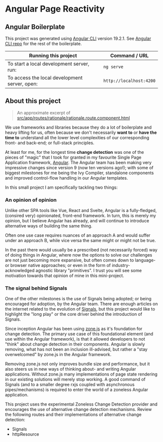 # Angular Page Reactivity

## Angular Boilerplate

This project was generated using [Angular CLI](https://github.com/angular/angular-cli) version 19.2.1. See [Angular CLI repo](https://github.com/angular/angular-cli/blob/main/packages/schematics/angular/library/files/README.md.template) for the rest of the boilerplate.

| Running this project                          | Command / URL           |
| --------------------------------------------- | ----------------------- |
| To start a local development server, run:     | `ng serve`              |
| To access the local development server, open: | `http://localhost:4200` |

## About this project

> An approximate excerpt of [src/app/routes/rationale/rationale.route.component.html](./src/app/routes/rationale/rationale.route.component.html)

We use frameworks and libraries because they do a lot of boilerplate and heavy lifting for us, often because we don't necessarily **want to** or **have the time to** understand all the lower level complexities of our corresponding front- and back-end; or full-stack principles.

At least for me, for the longest time **change detection** was one of the pieces of "magic" that I took for granted in my favourite Single Page Application framework, <a href="http://angular.dev">Angular</a>. The Angular team has been making very impressive changes since version 9 (now ten versions ago!); with some of biggest milestones for me being the Ivy Compiler, standalone components and improved control-flow handling in our Angular templates.

In this small project I am specifically tackling two things:

### An opinion of opinion

Unlike other SPA tools like Vue, React and Svelte, Angular is a fully-fledged, (consired very) opinionated, front-end framework. In turn, this is merely my opinion, but I believe Angular has already, and will continue to introduce alternative ways of building the same thing.

Often one use case requires nuances of an approach A and would suffer under an approach B, while vice versa the same might or might not be true.

In the past there would usually be a prescribed (not necessarily forced) way of doing things in Angular, where now the options to solve our challenges are not just becoming more expansive, but often comes down to language- or browser native approaches; or even in the form of industry-acknowledged agnostic library "primitives". I trust you will see some motivation towards that opinion of mine in this mini-project.

### The signal behind Signals

One of the other milestones is the use of Signals being adopted; or being encouraged for adoption, by the Angular team. There are enough articles on the internet related to the evolution of <a href="https://angular.dev/essentials/signals" target="_blank">Signals</a>, but this project would like to highlight the "long play" or the core driver behind the introduction of Signals.

Since inception Angular has been using <a href="https://www.npmjs.com/package/zone.js?activeTab=readme" target="_blank">zone.js</a> as it's foundation for change detection. The primary use case of this foundational element (and use within the Angular framework), is that it allowed developers to not "think" about change detection in their components. Angular is slowly removing, what has not been an inclusion ill-advised, but rather a "stay overwelcomed" by zone.js in the Angular framework.

Removing zone.js not only improves bundle size and performance, but it also steers us in new ways of thinking about- and writing Angular applications. Without zone.js many implementations of page state rendering in our existing solutions will merely stop working. A good command of Signals (and to a smaller degree rxjs coupled with asynchronous pipes/mechanisms) is required to enter the world of a zoneless Angular application.

This project uses the experimental Zoneless Change Detection provider and encourages the use of alternative change detection mechanisms. Review the following routes and their implementations of alternative change detection:

- Signals
- httpResource
